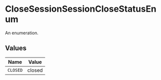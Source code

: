 # CloseSessionSessionCloseStatusEnum

An enumeration.


## Values

| Name     | Value    |
| -------- | -------- |
| `CLOSED` | closed   |
